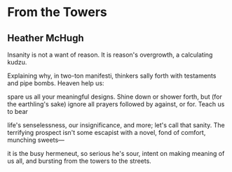 # From the Towers
## Heather McHugh
Insanity is not a want of reason.
It is reason's overgrowth, a calculating kudzu.

Explaining why, in two-ton manifesti, thinkers sally forth
with testaments and pipe bombs. Heaven help us:

spare us all your meaningful designs. Shine down or
shower forth, but (for the earthling's sake) ignore
all prayers followed by against, or for. Teach us to bear

life's senselessness, our insignificance, and more;
let's call that sanity. The terrifying prospect isn't some
escapist with a novel, fond of comfort, munching sweets—

it is the busy hermeneut, so serious he's sour, intent on making
meaning of us all, and bursting from the towers to the streets.